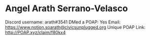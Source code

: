 # Angel Arath Serrano-Velasco

Discord username: arath#3541
DMed a POAP: Yes
Email: https://www.notion.soarath@civicsunplugged.org
Unique POAP Link: http://POAP.xyz/claim/f80kx4
